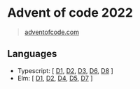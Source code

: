 # Advent of code 2022

> [adventofcode.com](https://adventofcode.com/2022/)

## Languages

- Typescript: [ [D1](ts/src/d1/main.ts), [D2](ts/src/d2/main.ts), [D3](ts/src/d3/main.ts), [D6](ts/src/d6/main.ts), [D8](ts/src/d8/main.ts) ]
- Elm: [ [D1](elm/d1/Day1.elm#L54), [D2](elm/d2/Day2.elm#L56), [D4](elm/d4/Day4.elm#L56), [D5](elm/d5/Day5.elm#L56), [D7](elm/d7/Day7.elm#L56) ]

